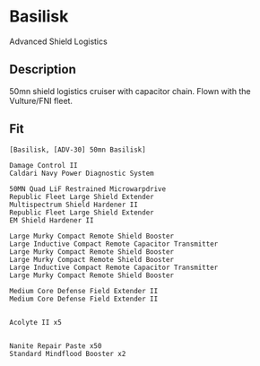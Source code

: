 # Basilisk

Advanced Shield Logistics

## Description

50mn shield logistics cruiser with capacitor chain. Flown with the Vulture/FNI fleet.

## Fit
```
[Basilisk, [ADV-30] 50mn Basilisk]

Damage Control II
Caldari Navy Power Diagnostic System

50MN Quad LiF Restrained Microwarpdrive
Republic Fleet Large Shield Extender
Multispectrum Shield Hardener II
Republic Fleet Large Shield Extender
EM Shield Hardener II

Large Murky Compact Remote Shield Booster
Large Inductive Compact Remote Capacitor Transmitter
Large Murky Compact Remote Shield Booster
Large Murky Compact Remote Shield Booster
Large Inductive Compact Remote Capacitor Transmitter
Large Murky Compact Remote Shield Booster

Medium Core Defense Field Extender II
Medium Core Defense Field Extender II


Acolyte II x5


Nanite Repair Paste x50
Standard Mindflood Booster x2
```
